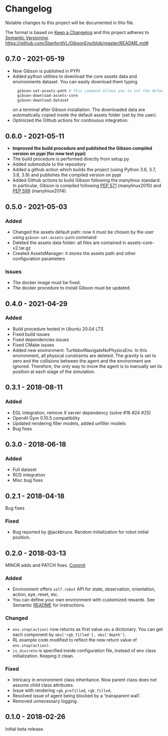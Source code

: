 # Changelog
Notable changes to this project will be documented in this file.

The format is based on [Keep a Changelog](http://keepachangelog.com/en/1.0.0/)
and this project adheres to [Semantic Versioning](http://semver.org/spec/v2.0.0.html).
https://github.com/StanfordVL/GibsonEnv/blob/master/README.md#
## 0.7.0 - 2021-05-19
- Now Gibson is published in PYPI
- Added python utilities to download the core assets data and environments dataset.
  You can easily download them typing
  ```bash
    gibson-set-assets-path # This command allows you to set the default Gibson assets folder
    gibson-download-assets-core
    gibson-download-dataset
  ```
  on a terminal after Gibson installation. The downloaded data are automatically copied inside the default assets folder (set by the user).
- Optimized the Github actions for continuous integration.
## 0.6.0 - 2021-05-11
- **Improved the build procedure and published the Gibson compiled version on pypi (for now test pypi)**
- The build procedure is performed directly from setup.py
- Added submodule to the repository
- Added a github action which builds the project (using Python 3.6, 3.7, 3.8, 3.9) and publishes the compiled version on pypi
- Added Github actions to build Gibson following the manylinux standard. In particular, Gibson is compiled following [PEP 571](https://www.python.org/dev/peps/pep-0571/) (manylinux2010) and [PEP 599](https://www.python.org/dev/peps/pep-0599/) (manylinux2014).
## 0.5.0 - 2021-05-03
### Added
 - Changed the assets default path: now it must be chosen by the user using `gibson-set-assets-path` command
 - Deleted the assets data folder: all files are contained in assets-core-v2.tar.gz
 - Created AssetsManager: it stores the assets path and other configuration parameters
### Issues

* The docker image must be fixed.
* The docker procedure to install Gibson must be updated.

## 0.4.0 - 2021-04-29
### Added
 - Build procedure tested in Ubuntu 20.04 LTS
 - Fixed build issues
 - Fixed dependencies issues
 - Fixed CMake issues
 - Added new environment: TurtlebotNavigateNoPhysicsEnv. In this environment, all physical constraints are deleted. The gravity is set to zero and the collisions between the agent and the environment are ignored. Therefore, the only way to move the agent is to manually set its position at each stage of the simulation.
## 0.3.1 - 2018-08-11
### Added
 - EGL integration, remove X server dependency (solve #16 #24 #25)
 - OpenAI Gym 0.10.5 compatibility
 - Updated rendering filler models, added unfiller models
 - Bug fixes

## 0.3.0 - 2018-06-18
### Added
 - Full dataset
 - ROS integration
 - Misc bug fixes

## 0.2.1 - 2018-04-18
Bug fixes
### Fixed
- Bug reported by @jackbruce. Random initialization for robot initial position.



## 0.2.0 - 2018-03-13
MINOR adds and PATCH fixes. [Commit](https://github.com/StanfordVL/GibsonEnv/commit/69ae7ea348d1af9821bdc7ed124f1e46fc9e6479)
### Added
- Environment offers `self.robot` API for state, observation, orientation, action, eye, reset, etc. 
- You can define your own environment with customized rewards. See Semantic [README](https://github.com/StanfordVL/GibsonEnv/blob/master/README.md) for instructions.

### Changed
- `env.step(action)` now returns as first value `obs` a dictionary. You can get each component by `obs['rgb_filled'], obs['depth']`.
- RL example code modified to reflect the new return value of `env.step(action)`.
- `is_discrete` is specified inside configuration file, instead of env class initialization. Keeping it clean.

### Fixed
- Intricacy in environment class inheritance. Now parent class does not assume child class attributes. 
- Issue with rendering `rgb_prefilled`, `rgb_filled`. 
- Resolved issue of agent being blocked by a 'transparent wall'.
- Removed unnecessary logging.

## 0.1.0 - 2018-02-26
Initial beta release.
